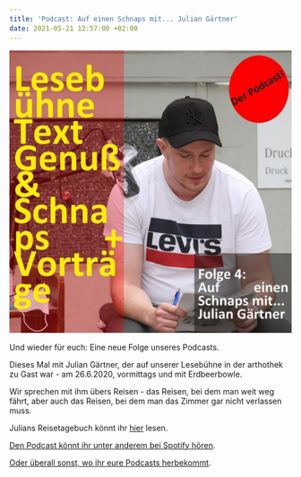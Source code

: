 ```yaml
---
title: 'Podcast: Auf einen Schnaps mit... Julian Gärtner'
date: 2021-05-21 12:57:00 +02:00
---
```


![podcast-Seite001_kl-d0c4cd.jpeg](/uploads/podcast-Seite001_kl-d0c4cd.jpeg)

Und wieder für euch: Eine neue Folge unseres Podcasts.

Dieses Mal mit Julian Gärtner, der auf unserer Lesebühne in der arthothek zu Gast war - am 26.6.2020, vormittags und mit Erdbeerbowle.

Wir sprechen mit ihm übers Reisen - das Reisen, bei dem man weit weg fährt, aber auch das Reisen, bei dem man das Zimmer gar nicht verlassen muss. 

Julians Reisetagebuch könnt ihr [hier](https://quaderno-reisetagebuch.blogspot.com/) lesen. 

[Den Podcast könnt ihr unter anderem bei Spotify hören](https://open.spotify.com/show/4doq54rNTBpznOg9kJu2QT).

[Oder überall sonst, wo ihr eure Podcasts herbekommt](https://anchor.fm/lesebhne-text-genu--schnaps--vortrge/episodes/Folge-4-Auf-einen-Schnaps-mit----Julian-Grtner-e11aeve).